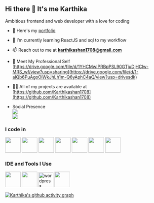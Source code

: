 ## Hi there 👋 It's me Karthika

Ambitious frontend and web developer with a love for coding

- 🔭 Here's my [portfolio](https://karthikashan1708.github.io/Portfolio/)                                                 
- 🌱 I’m currently learning ReactJS and sql to my workflow
- 📫 Reach out to me at **karthikashan1708@gmail.com**
- 📄 Meet My Professional Self [https://drive.google.com/file/d/1YHCMwIPRBpPSL90GTjuDjHClw-MRS_wf/view?usp=sharing](https://drive.google.com/file/d/1-alQb6PuAgoOiWkJhLh1m-Q6yAphC4aQ/view?usp=drivesdk)
- 👨‍💻 All of my projects are available at [https://github.com/Karthikashan1708](https://github.com/Karthikashan1708)


- Social Presence
<br />[<img src="https://img.shields.io/badge/LinkedIn-0077B5?style=for-the-badge&logo=linkedin&logoColor=white" />](https://www.linkedin.com/in/karthika-s-02836229a/) <br/> [<img src="https://img.shields.io/badge/instagram-d62976?style=for-the-badge&logo=instagram&logoColor=white" />](https://www.instagram.com/karthika_shanmugam_08/)

### I code in
<img height="50" width="50" src="https://img.icons8.com/color/48/000000/python.png" />  <img height="50" width="50" src="https://img.icons8.com/color/48/000000/html-5.png" /> 
<img height="50" width="50" src="https://img.icons8.com/color/48/000000/css3.png" /> <img height="50" width="50" src="https://img.icons8.com/color/48/000000/bootstrap.png" />
<img height="50" width="50" src="https://img.icons8.com/color/48/000000/javascript.png"/>  <img height="50" width="50" src="https://img.icons8.com/color/48/000000/react-native.png"/>
<img height="50" width="50" src="https://img.icons8.com/color/48/000000/mysql-logo.png"/> 

### IDE and Tools I Use
<img height="50" width="50" src="https://img.icons8.com/color/48/000000/visual-studio-code-2019.png"/> <img height="50" width="50" src="https://img.icons8.com/color/48/000000/pycharm.png"/>
<img width="48" height="48" src="https://img.icons8.com/color/48/wordpress.png" alt="wordpress"/> <img height="50" width="50" src="https://img.icons8.com/color/50/000000/git.png"/> 


[![Karthika's github activity graph](https://github-readme-activity-graph.vercel.app/graph?username=Karthikashan1708&bg_color=000000&color=f5f6fa&line=43eac9&point=f5f6fa&area=true&hide_border=true)](https://github.com/ashutosh00710/github-readme-activity-graph)

